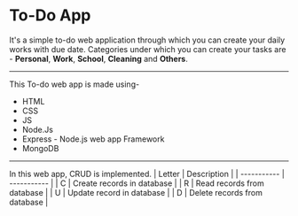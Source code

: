 # To-Do App

It's a simple to-do web application through which you can create your daily works with due date.
Categories under which you can create your tasks are -
**Personal**, **Work**, **School**, **Cleaning** and **Others**.

---

This To-do web app is made using-

- HTML
- CSS
- JS
- Node.Js
- Express - Node.js web app Framework
- MongoDB

---

In this web app, CRUD is implemented.
| Letter | Description |
| ----------- | ----------- |
| C | Create records in database |
| R | Read records from database |
| U | Update record in database |
| D | Delete records from database |
